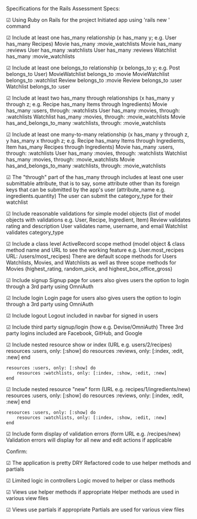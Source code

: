 Specifications for the Rails Assessment
Specs:

 ☑ Using Ruby on Rails for the project
    Initiated app using 'rails new <appname>' command

 ☑ Include at least one has_many relationship (x has_many y; e.g. User has_many Recipes)
    Movie has_many :movie_watchlists
    Movie has_many :reviews
    User has_many :watchlists
    User has_many :reviews
    Watchlist has_many :movie_watchlists

 ☑ Include at least one belongs_to relationship (x belongs_to y; e.g. Post belongs_to User)
    MovieWatchlist belongs_to :movie
    MovieWatchlist belongs_to :watchlist
    Review belongs_to :movie
    Review belongs_to :user
    Watchlist belongs_to :user

 ☑ Include at least two has_many through relationships (x has_many y through z; e.g. Recipe has_many Items through Ingredients)
    Movie has_many :users, through: :watchlists
    User has_many :movies, through: :watchlists
    Watchlist has_many :movies, through: :movie_watchlists
    Movie has_and_belongs_to_many :watchlists, through: :movie_watchlists

 ☑ Include at least one many-to-many relationship (x has_many y through z, y has_many x through z; e.g. Recipe has_many Items through Ingredients, Item has_many Recipes through Ingredients)
    Movie has_many :users, through: :watchlists
    User has_many :movies, through: :watchlists
    Watchlist has_many :movies, through: :movie_watchlists
    Movie has_and_belongs_to_many :watchlists, through: :movie_watchlists

 ☑ The "through" part of the has_many through includes at least one user submittable attribute, that is to say, some attribute other than its foreign keys that can be submitted by the app's user (attribute_name e.g. ingredients.quantity)
    The user can submit the category_type for their watchlist

 ☑ Include reasonable validations for simple model objects (list of model objects with validations e.g. User, Recipe, Ingredient, Item)
    Review validates rating and description
    User validates name, username, and email
    Watchlist validates category_type

 ☑ Include a class level ActiveRecord scope method (model object & class method name and URL to see the working feature e.g. User.most_recipes URL: /users/most_recipes)
    There are default scope methods for Users Watchlists, Movies, and Watchlists as well as
    three scope methods for Movies (highest_rating, random_pick, and highest_box_office_gross)

 ☑ Include signup
    Signup page for users also gives users the option to login through a 3rd party using OmniAuth

 ☑ Include login
    Login page for users also gives users the option to login through a 3rd party using OmniAuth

 ☑ Include logout
    Logout included in navbar for signed in users

 ☑ Include third party signup/login (how e.g. Devise/OmniAuth)
    Three 3rd party logins included are Facebook, GitHub, and Google

 ☑ Include nested resource show or index (URL e.g. users/2/recipes)
    resources :users, only: [:show] do
        resources :reviews, only: [:index, :edit, :new]
    end

    resources :users, only: [:show] do
        resources :watchlists, only: [:index, :show, :edit, :new]
    end

 ☑ Include nested resource "new" form (URL e.g. recipes/1/ingredients/new)
    resources :users, only: [:show] do
        resources :reviews, only: [:index, :edit, :new]
    end

    resources :users, only: [:show] do
        resources :watchlists, only: [:index, :show, :edit, :new]
    end

 ☑ Include form display of validation errors (form URL e.g. /recipes/new)
    Validation errors will display for all new and edit actions if applicable

Confirm:

 ☑ The application is pretty DRY
    Refactored code to use helper methods and partials

 ☑ Limited logic in controllers
    Logic moved to helper or class methods

 ☑ Views use helper methods if appropriate
    Helper methods are used in various view files

 ☑ Views use partials if appropriate
    Partials are used for various view files